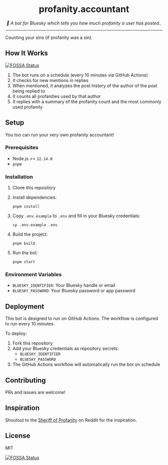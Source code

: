 <div align="center" margin="0 auto 20px">
   <h1>profanity.accountant</h1>
   <p style="font-style: italic;">
      🤬 A bot for Bluesky which tells you how much profanity a user has posted..
  </p>
   <div>

  </div>
</div>

---

Counting your sins (if profanity was a sin).

## How It Works
[![FOSSA Status](https://app.fossa.com/api/projects/git%2Bgithub.com%2Fhimynameisdave%2Fbsky-profanity-counter.svg?type=shield)](https://app.fossa.com/projects/git%2Bgithub.com%2Fhimynameisdave%2Fbsky-profanity-counter?ref=badge_shield)


1. The bot runs on a schedule (every 10 minutes via GitHub Actions)
2. It checks for new mentions in replies
3. When mentioned, it analyzes the post history of the author of the post being replied to
4. It counts all profanities used by that author
5. It replies with a summary of the profanity count and the most commonly used profanity

## Setup

You too can run your very own profanity accountant!

### Prerequisites

- Node.js >= `22.14.0`
- `pnpm`

### Installation

1. Clone this repository
2. Install dependencies:

   ```
   pnpm install
   ```

3. Copy `.env.example` to `.env` and fill in your Bluesky credentials:

   ```
   cp .env.example .env
   ```

4. Build the project:

   ```
   pnpm build
   ```

5. Run the bot:

   ```
   pnpm start
   ```

### Environment Variables

- `BLUESKY_IDENTIFIER`: Your Bluesky handle or email
- `BLUESKY_PASSWORD`: Your Bluesky password or app password

## Deployment

This bot is designed to run on GitHub Actions. The workflow is configured to run every 10 minutes.

To deploy:

1. Fork this repository
2. Add your Bluesky credentials as repository secrets:
   - `BLUESKY_IDENTIFIER`
   - `BLUESKY_PASSWORD`
3. The GitHub Actions workflow will automatically run the bot on schedule

## Contributing

PRs and issues are welcome!

## Inspiration

Shoutout to the [Sheriff of Profanity](https://www.reddit.com/user/profanitycounter/) on Reddit for the inspiration.

## License

MIT


[![FOSSA Status](https://app.fossa.com/api/projects/git%2Bgithub.com%2Fhimynameisdave%2Fbsky-profanity-counter.svg?type=large)](https://app.fossa.com/projects/git%2Bgithub.com%2Fhimynameisdave%2Fbsky-profanity-counter?ref=badge_large)